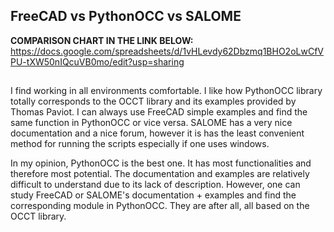 ## FreeCAD vs PythonOCC vs SALOME

**COMPARISON CHART IN THE LINK BELOW:**
https://docs.google.com/spreadsheets/d/1vHLevdy62Dbzmq1BHO2oLwCfVPU-tXW50nIQcuVB0mo/edit?usp=sharing
##
I find working in all environments comfortable. I like how PythonOCC library totally corresponds to the OCCT library and its examples provided by Thomas Paviot. I can always use FreeCAD simple examples and find the same function in PythonOCC or vice versa. SALOME has a very nice documentation and a nice forum, however it is has the least convenient method for running the scripts especially if one uses windows. 

In my opinion, PythonOCC is the best one. It has most functionalities and therefore most potential. The documentation and examples are relatively difficult to understand due to its lack of description. However, one can study FreeCAD or SALOME's documentation + examples and find the corresponding module in PythonOCC. They are after all, all based on the OCCT library. 
